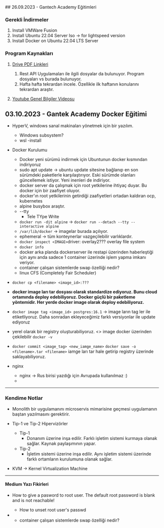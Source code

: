 ## 26.09.2023 - Gantech Academy Eğitimleri

### Gerekli İndirmeler
1. Install VMWare Fusion
2. Install Ubuntu 22.04 Server Iso &rarr; for lightspeed version
3. Install Docker on Ubuntu 22.04 LTS Server


### Program Kaynakları

1. [Drive PDF Linkleri](https://drive.google.com/drive/folders/1E8p4rvxTbiRxlsgaoEzozzmQVcG2WwOA?usp=sharing)
   1. Rest API Uygulamaları ile ilgili dosyalar da bulunuyor. Program dosyaları vs burada bulunuyor.
   2. Hafta hafta tekrardan incele. Özellikle ilk haftanın konularını tekrardan araştır.

2. [Youtube Genel Bilgiler Videosu](https://www.youtube.com/playlist?list=PL2Ll3dKR1vYa8Wl9wJplw_4Fx45n4-yqj)

## 03.10.2023 - Gantek Academy Docker Eğitimi

* HyperV, windows sanal makinaları yönetmek için bir yazılım.
  * Windows subsystem?
  * wsl -install

* Docker Kurulumu
  * Docker yeni sürümü indirmek için Ubuntunun docker kısmından indiriyoruz
  * sudo apt update -> ubuntu update sitesine bağlanıp en son sürümdeki paketlerle karşılaştırıyor. Eski sürümde olanları güncellemek
istiyor. Yeni inenleri de indiriyor.
  * docker server da çalışmak için root yetkilerine ihtiyaç duyar. Bu docker için bir zaafiyet oluyor.
  * docker'ın root yetkilerinin getirdiği zaafiyetleri ortadan kaldıran ocp, kubernetes
  * alpine busybox araştır.
  * --tty
    * Tele TYpe Write
  * ``docker run -dit alpine`` &rarr; ``docker run --detach --tty --interactive alpine``
  * ``/var/lib/docker`` -> imagelar burada açılıyor.
  * ephemeral -> tüm konteynerlar vazgeçilebilir varlıklardır.
  * ``docker inspect <IMAGE>``driver: overlay2??? overlay file system
  * ``docker info``
  * docker arka planda dockerserver ile restapi üzerinden haberleştiği için aynı anda sadece 1 container üzerinde işlem yapma imkanı veriyor.
  * container çalışan sistemlerde swap özelliği nedir?
  * linux CFS (Completely Fair Scheduler)
* ``docker cp <filename> <image_id>:???``
* **docker image ları tar dosyası olarak standardize ediyoruz. Bunu cloud ortamında deploy edebiliyoruz. Docker güçlü bir paketleme yöntemidir. Her yerde docker image olarak deploy edebiliyoruz.**
* ``docker image tag <image_id> postgres:16.1`` -> image ların tag ler ile etiketliyoruz. Daha sonradan ekleyeceğimiz farklı versiyonlar ile update ediyoruz
* yerel olarak bir registry oluşturabiliyoruz. <<registry>> image docker üzerinden çekilebilir ``docker -v ``
* ``docker commit <image_tag> <new_iamge_name>`` ``docker save -o <filename>.tar <filename>`` iamge ları tar hale getirip registry üzerinde saklayabiliyoruz.

* nginx
  * nginx -> Rus birisi yazdığı için Avrupada kullanılmaz :)
  * 
---

### Kendime Notlar
* Monolith bir uygulamanını microservis mimarisine geçmesi uygulamanın baştan yazılmasını gerektirir.


* Tip-1 ve Tip-2 Hipervizörler
  * Tip-1
    * Donanım üzerine inşa edilir. Farklı işletim sistemi kurmaya olanak sağlar. Kaynak paylaşımının yapar.
  * Tip-2
    * İşletim sistemi üzerine inşa edilir. Aynı işletim sistemi üzerinde farklı ortamların kurulumuna olanak sağlar.

* KVM -> Kernel Virtualization Machine
---

#### Medium Yazı Fikirleri
* How to give a pasword to root user. The default root password is blank and is not reachable!
  * How to unset root user's passwd

*   * container çalışan sistemlerde swap özelliği nedir?
